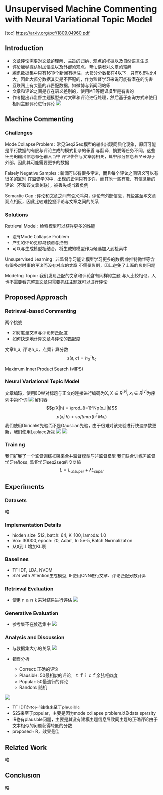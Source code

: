 # Unsupervised Machine Commenting with Neural Variational Topic Model
[toc]
https://arxiv.org/pdf/1809.04960.pdf
## Introduction
- 文章评论需要对文章的理解、主旨的归纳、观点的挖掘以及自然语言生成
- 评论能够提供附加信息以及外部的观点，帮忙读者对文章的理解
- 腾讯数据集中只有1610个新闻有标注，大部分分数都在4以下，只有6.8%比4大，因此大部分数据其实是不匹配的，作为监督学习来说可能有潜在的伤害
- 互联网上有大量的非匹配数据，如微博与新闻网站等
- 文章和评论之间是存在语义差别的，使用MT等翻译模型是有害的
- 作者提出非监督主题模型来对文章和评论进行处理，然后基于查询方式来使用相同主题评论进行评论
![](../../images/d0001/512003291416401.png)

## Machine Commenting
### Challenges
Mode Collapse Problem
: 常见Seq2Seq模型的输出出现同质化现象，原因可能是平行数据的有限与评论生成的模式复杂的矛盾
与翻译、摘要等任务不同，这些任务的输出信息都在输入当中
评论往往与文章弱相关，其中部分信息甚至来源于外部，因此其可能需要更多的数据

Falsely Negative Samples
: 新闻可以有很多评论，而且每个评论之间语义可以有很多的区别
在监督学习中，出现的正例只有少许，而其他一些有趣、有信息量的评论（不和该文章关联），被丢失或当着负例

Semantic Gap
: 评论和文章之间有语义鸿沟，评论有外部信息，有些甚至与文章观点相反，因此比较难挖掘评论与文章之间的关系

### Solutions
Retrieval Model
: 检索模型可以获得更多的性能
  - 没有Mode Collapse Problem
  - 产生的评论更容易预测与控制
  - 可以与生成模型相结合，将生成的模型作为候选加入到检索中

Unsupervised Learning
: 非监督学习能让模型学习更多的数据
  像推特微博等含有很多对时事的评论而没有对应的文章
  不需要负例，因此避免了上面的负例问题

Modeling Topic
: 我们发现匹配的文章和评论含有同样的主题
与人比较相似，人也不需要看完整篇文章只需要抓住主题就可以进行评论

## Proposed Approach
### Retrieval-based Commenting
两个挑战
- 如何度量文章与评论的匹配度
- 如何快速地计算文章与评论的匹配度

文章h_a, 评论h_c，点乘计算分数
$$s(a, c) = h_a^T h_c$$

 Maximum Inner Product Search (MIPS)

### Neural Variational Topic Model
文章编码，使用BOW对标题与正文的连接进行编码为X, $X\in R^{|V|}$, $x_i\in R^{|V|}$为序列中第i个词
![](../../images/d0001/412003001516401.png)
解码器
$$p(X|h) = \prod_{i=1}^Np(x_i|h)$$
$$p(x_i|h) = softmax (h^TMx_i)$$
我们使用Diirichlet先验而不是Gaussian先验，由于很难对该先验进行快速参数更新，我们使用Laplace近视
![](../../images/d0001/202003101516401.png)
![](../../images/d0001/352003111516401.png)

### Training
我们扩展了一个监督训练框架来合并监督模型与非监督模型
我们联合训练非监督学习refloss, 监督学习seq2seq的交叉熵
 $$L = L_{unsuper} + \lambda L_{super}$$

## Experiments
### Datasets
略

### Implementation Details
- hidden size: 512, batch: 64, K: 100, lambda: 1.0
- Vob: 30000, epoch: 20, Adam, lr: 5e-5, Batch Normalization
- 从0到１增加KL项

### Baselines
- TF-IDF, LDA, NVDM
- S2S with Attention生成模型, IR使用CNN进行文章、评论匹配分数计算

### Retrieval Evaluation
- 使用ｒａｎｋ来对结果进行评估
![](../../images/d0001/442003291516401.png)

### Generative Evaluation
- 参考集不在候选集中
![](../../images/d0001/112003301516401.png)

### Analysis and Discussion
- 与数据集大小的关系
![](../../images/d0001/572003391516401.png)

- 错误分析
    - Correct: 正确的评论
    - Plausible: 50最相似的评论，ｔｆｉｄｆ余弦相似度
    - Popular: 50最流行的评论
    - Random: 随机

![](../../images/d0001/552003401516401.png)
- TF-IDF的top-1往往来至于plausible
- S2S来至于popular，主要是因为mode collapse problem以及data sparsity
- IR也有plausible问题，主要是其没有建模主题信息导致同主题的正确评论由于文本相似的问题获得较低的分数
- proposed+IR，效果最佳
## Related Work
略

## Conclusion
略